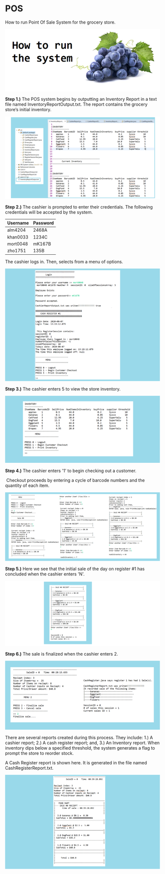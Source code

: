 # POS
How to run Point Of Sale System for the grocery store.

![grocery grapes](https://raw.githubusercontent.com/heathermortensen/POS/master/images/grapes.png)

**Step 1.)** The POS system begins by outputting an Inventory Report in a text file named InventoryReportOutput.txt. The report contains the grocery store’s initial inventory.

![](https://raw.githubusercontent.com/heathermortensen/POS/master/images/image_1_program_output.png)

**Step 2.)** The cashier is prompted to enter their credentials. The following credentials will be accepted by the system.

| Username | Password |
| -------- | -------- |
| alm4204  | 2468A    |
| khan0033 | 1234C    |
| mort0048 | mK167B   |
| zho1751  | 135B     |

The cashier logs in. Then, selects from a menu of options.

<img src="https://raw.githubusercontent.com/heathermortensen/POS/master/images/image_2_program_output.png" style="zoom:67%;" />



**Step 3.)** The cashier enters 5 to view the store inventory.

![Store Inventory](https://raw.githubusercontent.com/heathermortensen/POS/master/images/image_3_program_output.png)

**Step 4.)** The cashier enters '1' to begin checking out a customer. 

​			Checkout proceeds by entering a cycle of barcode numbers and the quantity of each item.

![](https://raw.githubusercontent.com/heathermortensen/POS/master/images/image_4_program_output.png)

**Step 5.)** Here we see that the initial sale of the day on register #1 has concluded when the cashier enters 'N'.

<img src="https://raw.githubusercontent.com/heathermortensen/POS/master/images/image_5_program_output.png" alt="Sale reciept" style="zoom:150%;" />

**Step 6.)**  The sale is finalized when the cashier enters 2.

![conclusion of a sale](https://raw.githubusercontent.com/heathermortensen/POS/master/images/image_6_program_output.png)

There are several reports created during this process. They include: 1.) A cashier report; 2.) A cash register report; and, 3.) An Inventory report. When inventory dips below a specified threshold, the system generates a flag to prompt the store to reorder stock.

A Cash Register report is shown here. It is generated in the file named CashRegisterReport.txt.

![Cash Register report](https://github.com/heathermortensen/POS/blob/master/images/image_7_program_output.png)